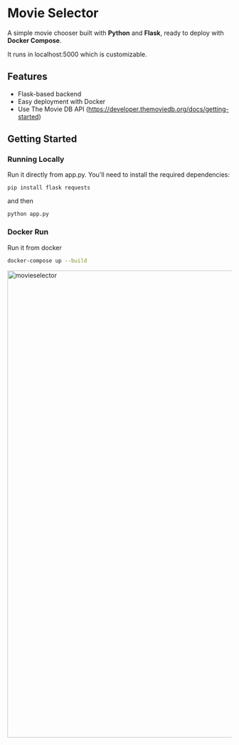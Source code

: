 # Movie Selector

A simple movie chooser built with **Python** and **Flask**, ready to deploy with **Docker Compose**.

It runs in localhost:5000 which is customizable. 

## Features

- Flask-based backend
- Easy deployment with Docker
- Use The Movie DB API (https://developer.themoviedb.org/docs/getting-started)

## Getting Started

### Running Locally
Run it directly from app.py. You'll need to install the required dependencies:
```
pip install flask requests
```
and then
```
python app.py
```

### Docker Run
Run it from docker
```bash
docker-compose up --build

```
<img width="1920" height="1048" alt="movieselector" src="https://github.com/user-attachments/assets/8c6543f9-8785-4ac0-9172-078afa205081" />


